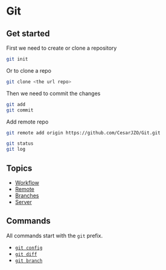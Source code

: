 # Git

## Get started

First we need to create or clone a repository

```bash
git init
```

Or to clone a repo

```bash
git clone <the url repo>
```

Then we need to commit the changes

```bash
git add
git commit
```

Add remote repo

```bash
git remote add origin https://github.com/CesarJZO/Git.git
```

```bash
git status
git log
```

## Topics

- [Workflow](./topics/workflow.md)
- [Remote](./topics/remote.md)
- [Branches](./topics/branches.md)
- [Server](./topics/server.md)

## Commands

All commands start with the `git` prefix.

- [`git config`](./commands/config.md)
- [`git diff`](./commands/diff.md)
- [`git branch`](./commands/branch.md)
